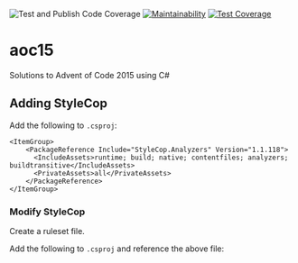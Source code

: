 ![Test and Publish Code Coverage](https://github.com/dfar-io/aoc15/actions/workflows/test-publish-code-coverage.yml/badge.svg)
[![Maintainability](https://api.codeclimate.com/v1/badges/df91ff4070edbe12d568/maintainability)](https://codeclimate.com/github/dfar-io/aoc15/maintainability)
[![Test Coverage](https://api.codeclimate.com/v1/badges/df91ff4070edbe12d568/test_coverage)](https://codeclimate.com/github/dfar-io/aoc15/test_coverage)

# aoc15
Solutions to Advent of Code 2015 using C#

## Adding StyleCop

Add the following to `.csproj`:

```
<ItemGroup>
    <PackageReference Include="StyleCop.Analyzers" Version="1.1.118">
      <IncludeAssets>runtime; build; native; contentfiles; analyzers; buildtransitive</IncludeAssets>
      <PrivateAssets>all</PrivateAssets>
    </PackageReference>
</ItemGroup>
```

### Modify StyleCop

Create a ruleset file.

Add the following to `.csproj` and reference the above file:
```

```
